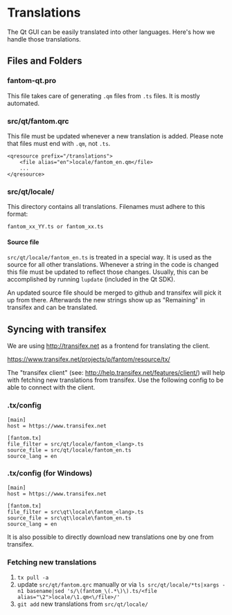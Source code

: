 Translations
============

The Qt GUI can be easily translated into other languages. Here's how we
handle those translations.

Files and Folders
-----------------

### fantom-qt.pro

This file takes care of generating `.qm` files from `.ts` files. It is mostly
automated.

### src/qt/fantom.qrc

This file must be updated whenever a new translation is added. Please note that
files must end with `.qm`, not `.ts`.

    <qresource prefix="/translations">
        <file alias="en">locale/fantom_en.qm</file>
        ...
    </qresource>

### src/qt/locale/

This directory contains all translations. Filenames must adhere to this format:

    fantom_xx_YY.ts or fantom_xx.ts

#### Source file

`src/qt/locale/fantom_en.ts` is treated in a special way. It is used as the
source for all other translations. Whenever a string in the code is changed
this file must be updated to reflect those changes. Usually, this can be
accomplished by running `lupdate` (included in the Qt SDK).

An updated source file should be merged to github and transifex will pick it
up from there. Afterwards the new strings show up as "Remaining" in transifex
and can be translated.

Syncing with transifex
----------------------

We are using http://transifex.net as a frontend for translating the client.

https://www.transifex.net/projects/p/fantom/resource/tx/

The "transifex client" (see: http://help.transifex.net/features/client/)
will help with fetching new translations from transifex. Use the following
config to be able to connect with the client.

### .tx/config

    [main]
    host = https://www.transifex.net

    [fantom.tx]
    file_filter = src/qt/locale/fantom_<lang>.ts
    source_file = src/qt/locale/fantom_en.ts
    source_lang = en
    
### .tx/config (for Windows)

    [main]
    host = https://www.transifex.net

    [fantom.tx]
    file_filter = src\qt\locale\fantom_<lang>.ts
    source_file = src\qt\locale\fantom_en.ts
    source_lang = en

It is also possible to directly download new translations one by one from transifex.

### Fetching new translations

1. `tx pull -a`
2. update `src/qt/fantom.qrc` manually or via
   `ls src/qt/locale/*ts|xargs -n1 basename|sed 's/\(fantom_\(.*\)\).ts/<file alias="\2">locale/\1.qm<\/file>/'`
3. `git add` new translations from `src/qt/locale/`
